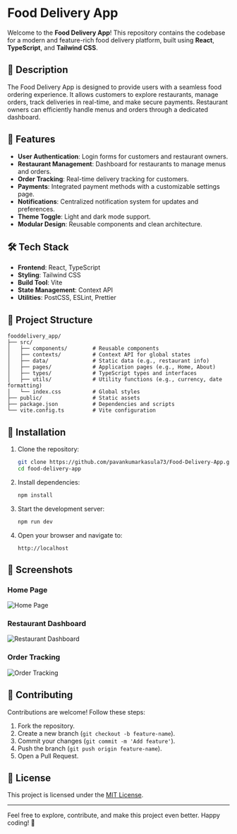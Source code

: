 # Food Delivery App

Welcome to the **Food Delivery App**! This repository contains the codebase for a modern and feature-rich food delivery platform, built using **React**, **TypeScript**, and **Tailwind CSS**.

## 🌟 Description
The Food Delivery App is designed to provide users with a seamless food ordering experience. It allows customers to explore restaurants, manage orders, track deliveries in real-time, and make secure payments. Restaurant owners can efficiently handle menus and orders through a dedicated dashboard.

## 🚀 Features

- **User Authentication**: Login forms for customers and restaurant owners.
- **Restaurant Management**: Dashboard for restaurants to manage menus and orders.
- **Order Tracking**: Real-time delivery tracking for customers.
- **Payments**: Integrated payment methods with a customizable settings page.
- **Notifications**: Centralized notification system for updates and preferences.
- **Theme Toggle**: Light and dark mode support.
- **Modular Design**: Reusable components and clean architecture.

## 🛠️ Tech Stack

- **Frontend**: React, TypeScript
- **Styling**: Tailwind CSS
- **Build Tool**: Vite
- **State Management**: Context API
- **Utilities**: PostCSS, ESLint, Prettier

## 📂 Project Structure

```plaintext
fooddelivery_app/
├── src/
│   ├── components/        # Reusable components
│   ├── contexts/          # Context API for global states
│   ├── data/              # Static data (e.g., restaurant info)
│   ├── pages/             # Application pages (e.g., Home, About)
│   ├── types/             # TypeScript types and interfaces
│   ├── utils/             # Utility functions (e.g., currency, date formatting)
│   └── index.css          # Global styles
├── public/                # Static assets
├── package.json           # Dependencies and scripts
└── vite.config.ts         # Vite configuration
```

## 🔧 Installation

1. Clone the repository:
   ```bash
   git clone https://github.com/pavankumarkasula73/Food-Delivery-App.git
   cd food-delivery-app
   ```
2. Install dependencies:
   ```bash
   npm install
   ```
3. Start the development server:
   ```bash
   npm run dev
   ```
4. Open your browser and navigate to:
   ```
   http://localhost
   ```

## 📸 Screenshots

### Home Page
![Home Page](path-to-screenshot)

### Restaurant Dashboard
![Restaurant Dashboard](path-to-screenshot)

### Order Tracking
![Order Tracking](path-to-screenshot)

## 🤝 Contributing

Contributions are welcome! Follow these steps:

1. Fork the repository.
2. Create a new branch (`git checkout -b feature-name`).
3. Commit your changes (`git commit -m 'Add feature'`).
4. Push the branch (`git push origin feature-name`).
5. Open a Pull Request.

## 📜 License

This project is licensed under the [MIT License](LICENSE).

---

Feel free to explore, contribute, and make this project even better. Happy coding! 🎉
